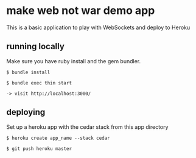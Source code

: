 # make web not war demo app

This is a basic application to play with WebSockets and deploy to Heroku

## running locally

Make sure you have ruby install and the gem bundler.

    $ bundle install

    $ bundle exec thin start

    -> visit http://localhost:3000/

## deploying

Set up a heroku app with the cedar stack from this app directory

    $ heroku create app_name --stack cedar

    $ git push heroku master